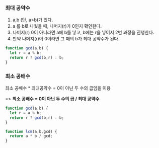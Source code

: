 ### 최대 공약수

1. a,b (단, a>b)가 있다.
2. a 를 b로 나웠을 때, 나머지(r)가 0인지 확인한다.
3. 나머지(r) 0이 아니라면 a에 b를 넣고, b에는 r을 넣어서 2번 과정을 진행한다.
4. 만약 나머지(r)이 0이라면 그 때의 b가 최대 공약수가 된다.

```javascript
function gcd(a,b) {
  let r = a % b;
  return r ? gcd(b,r) : b;
}
```



### 최소 공배수

최소 공배수 * 최대공약수 = 0이 아닌 두 수의 곱임을 이용

=> **최소 공배수 = 0이 아닌 두 수의 곱 / 최대 공약수**

```javascript
function gcd(a,b) {
  let r = a % b;
  return r ? gcd(b,r) : b;
}

function lcm(a,b,gcd) {
  return a * b / gcd;
}
```

